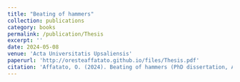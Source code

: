 ```yaml
---
title: "Beating of hammers"
collection: publications
category: books
permalink: /publication/Thesis
excerpt: ''
date: 2024-05-08
venue: 'Acta Universitatis Upsaliensis'
paperurl: 'http://oresteaffatato.github.io/files/Thesis.pdf'
citation: 'Affatato, O. (2024). Beating of hammers (PhD dissertation, Acta Universitatis Upsaliensis)'
---
```


